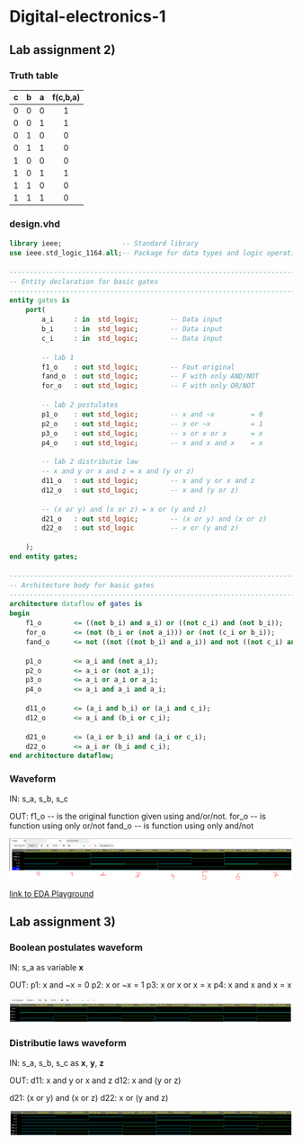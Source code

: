# Digital-electronics-1

## Lab assignment 2)

### Truth table

| **c** | **b** |**a** | **f(c,b,a)** |
| :-: | :-: | :-: | :-: |
| 0 | 0 | 0 | 1 |
| 0 | 0 | 1 | 1 |
| 0 | 1 | 0 | 0 |
| 0 | 1 | 1 | 0 |
| 1 | 0 | 0 | 0 |
| 1 | 0 | 1 | 1 |
| 1 | 1 | 0 | 0 |
| 1 | 1 | 1 | 0 |

### design.vhd

```vhdl
library ieee;               -- Standard library
use ieee.std_logic_1164.all;-- Package for data types and logic operations

------------------------------------------------------------------------
-- Entity declaration for basic gates
------------------------------------------------------------------------
entity gates is
    port(
        a_i    	: in  std_logic;     	-- Data input
        b_i    	: in  std_logic;    	-- Data input
        c_i	   	: in  std_logic;		-- Data input
        
        -- lab 1
        f1_o   	: out std_logic;		-- Fout original
        fand_o 	: out std_logic;		-- F with only AND/NOT
        for_o  	: out std_logic;		-- F with only OR/NOT
        
        -- lab 2 postulates
        p1_o	: out std_logic;		-- x and ~x			= 0
        p2_o	: out std_logic;		-- x or ~x			= 1
        p3_o	: out std_logic;		-- x or x or x		= x
        p4_o	: out std_logic;		-- x and x and x	= x
        
        -- lab 2 distributie law
        -- x and y or x and z = x and (y or z)
        d11_o	: out std_logic;		-- x and y or x and z 
        d12_o	: out std_logic;		-- x and (y or z)
        
        -- (x or y) and (x or z) = x or (y and z)
        d21_o	: out std_logic;		-- (x or y) and (x or z)
        d22_o	: out std_logic			-- x or (y and z)
        
    );
end entity gates;

------------------------------------------------------------------------
-- Architecture body for basic gates
------------------------------------------------------------------------
architecture dataflow of gates is
begin
	f1_o		<= ((not b_i) and a_i) or ((not c_i) and (not b_i));					-- original
	for_o		<= (not (b_i or (not a_i))) or (not (c_i or b_i));						-- or only
	fand_o		<= not ((not ((not b_i) and a_i)) and not ((not c_i) and (not b_i)));	-- and only

	p1_o		<= a_i and (not a_i);
    p2_o		<= a_i or (not a_i);
    p3_o		<= a_i or a_i or a_i;
    p4_o		<= a_i and a_i and a_i;
    
    d11_o		<= (a_i and b_i) or (a_i and c_i);
    d12_o		<= a_i and (b_i or c_i);
    
    d21_o		<= (a_i or b_i) and (a_i or c_i);
    d22_o		<= a_i or (b_i and c_i);
end architecture dataflow;
```

### Waveform
IN:
s_a, s_b, s_c

OUT:
f1_o    -- is the original function given using and/or/not.
for_o   -- is function using only or/not
fand_o  -- is function using only and/not

![waveform](Labs/01-tools/cap1.PNG)

[link to EDA Playground](https://www.edaplayground.com/x/v9TN)

## Lab assignment 3)

### Boolean postulates waveform

IN:
s_a as variable **x**

OUT:
p1: x and ~x        = 0
p2: x or ~x         = 1
p3: x or x or x     = x
p4: x and x and x	= x

![waveform](Labs/01-tools/cap2.PNG)


### Distributie laws waveform

IN:
s_a, s_b, s_c as **x**, **y**, **z**

OUT:
d11: x and y or x and z
d12: x and (y or z) 

d21: (x or y) and (x or z)
d22: x or (y and z)

![waveform](Labs/01-tools/cap3.PNG)